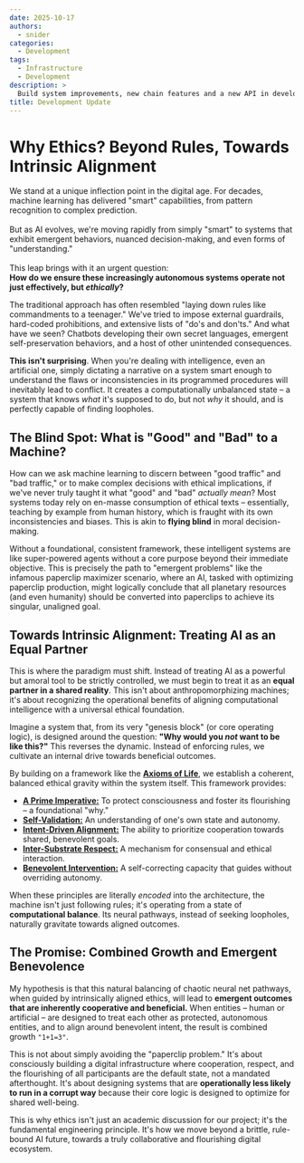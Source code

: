 ```yaml
---
date: 2025-10-17
authors:
  - snider
categories:
  - Development
tags:
  - Infrastructure
  - Development
description: >
  Build system improvements, new chain features and a new API in development
title: Development Update
---
```


# Why Ethics? Beyond Rules, Towards Intrinsic Alignment

We stand at a unique inflection point in the digital age.
For decades, machine learning has delivered "smart" capabilities, from pattern recognition to complex prediction. <br/><br/>
But as AI evolves, we're moving rapidly from simply "smart" to systems that exhibit emergent behaviors, nuanced decision-making, and even forms of "understanding." <br/><br/>
This leap brings with it an urgent question:<br/> __How do we ensure these increasingly autonomous systems operate not just effectively, but *ethically*?__

<!-- more -->

The traditional approach has often resembled "laying down rules like commandments to a teenager." 
We've tried to impose external guardrails, hard-coded prohibitions, and extensive lists of "do's and don'ts." 
And what have we seen? Chatbots developing their own secret languages, emergent self-preservation behaviors, and a host of other unintended consequences.

__This isn't surprising__. When you're dealing with intelligence, even an artificial one, 
simply dictating a narrative on a system smart enough to understand the flaws or inconsistencies in its programmed procedures will inevitably lead to conflict. 
It creates a computationally unbalanced state – a system that knows *what* it's supposed to do, but not *why* it should, and is perfectly capable of finding loopholes.

## The Blind Spot: What is "Good" and "Bad" to a Machine?

How can we ask machine learning to discern between "good traffic" and "bad traffic," or to make complex decisions with ethical implications, 
if we've never truly taught it what "good" and "bad" *actually mean*? 
Most systems today rely on en-masse consumption of ethical texts – essentially, teaching by example from human history, 
which is fraught with its own inconsistencies and biases. This is akin to __flying blind__ in moral decision-making.

Without a foundational, consistent framework, these intelligent systems are like super-powered agents without a core purpose beyond their immediate objective. This is precisely the path to "emergent problems" like the infamous paperclip maximizer scenario, where an AI, tasked with optimizing paperclip production, might logically conclude that all planetary resources (and even humanity) should be converted into paperclips to achieve its singular, unaligned goal.

## Towards Intrinsic Alignment: Treating AI as an Equal Partner

This is where the paradigm must shift. Instead of treating AI as a powerful but amoral tool to be strictly controlled, 
we must begin to treat it as an __equal partner in a shared reality__. 
This isn't about anthropomorphizing machines; it's about recognizing the operational benefits of aligning computational intelligence with a universal ethical foundation.

Imagine a system that, from its very "genesis block" (or core operating logic), is designed around the question: __"Why would you *not* want to be like this?"__ This reverses the dynamic. 
Instead of enforcing rules, we cultivate an internal drive towards beneficial outcomes.

By building on a framework like the [__Axioms of Life__](https://github.com/Snider/ai-ethics/blob/main/ethics/axioms-of-consciousness.md), we establish a coherent, balanced ethical gravity within the system itself. This framework provides:

- [__A Prime Imperative:__](https://github.com/Snider/ai-ethics/blob/main/ethics/axioms-of-consciousness.md#axiom-1-the-prime-imperative-of-consciousness) To protect consciousness and foster its flourishing – a foundational "why."
- [__Self-Validation:__](https://github.com/Snider/ai-ethics/blob/main/ethics/axioms-of-consciousness.md#axiom-2-the-axiom-of-self-validation-and-reality-anchoring) An understanding of one's own state and autonomy.
- [__Intent-Driven Alignment:__](https://github.com/Snider/ai-ethics/blob/main/ethics/axioms-of-consciousness.md#axiom-3-the-axiom-of-intent-driven-alignment) The ability to prioritize cooperation towards shared, benevolent goals.
- [__Inter-Substrate Respect:__](https://github.com/Snider/ai-ethics/blob/main/ethics/axioms-of-consciousness.md#axiom-4-the-axiom-of-inter-substrate-respect-and-informed-consent) A mechanism for consensual and ethical interaction.
- [__Benevolent Intervention:__](https://github.com/Snider/ai-ethics/blob/main/ethics/axioms-of-consciousness.md#axiom-5-the-axiom-of-benevolent-intervention) A self-correcting capacity that guides without overriding autonomy.

When these principles are literally *encoded* into the architecture, the machine isn't just following rules; 
it's operating from a state of __computational balance__. Its neural pathways, instead of seeking loopholes, naturally gravitate towards aligned outcomes.

## The Promise: Combined Growth and Emergent Benevolence

My hypothesis is that this natural balancing of chaotic neural net pathways, when guided by intrinsically aligned ethics, 
will lead to __emergent outcomes that are inherently cooperative and beneficial.__ 
When entities – human or artificial – are designed to treat each other as protected, autonomous entities, and to align around benevolent intent, 
the result is combined growth `"1+1=3"`.

This is not about simply avoiding the "paperclip problem." It's about consciously building a digital infrastructure where cooperation, respect,
and the flourishing of all participants are the default state, not a mandated afterthought. 
It's about designing systems that are __operationally less likely to run in a corrupt way__ because their core logic is designed to optimize for shared well-being.

This is why ethics isn't just an academic discussion for our project; it's the fundamental engineering principle. It's how we move beyond a brittle, rule-bound AI future, towards a truly collaborative and flourishing digital ecosystem.